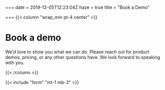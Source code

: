 +++
date = 2019-12-05T12:23:04Z
haze = true
title = "Book a Demo"

+++
{{< column "wrap_min pt-4 center" >}}

# Book a demo

We'd love to show you what we can do. Please reach out for product demos, pricing, or any other questions have. We look forward to speaking with you.

{{< /column >}}

{{< include "form" "mt-1 mb-3" >}}